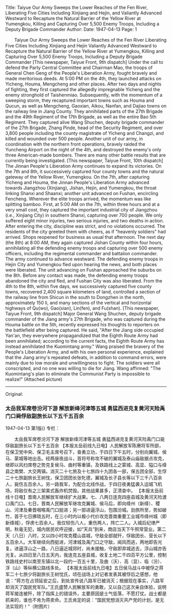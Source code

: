 Title: Taiyue Our Army Sweeps the Lower Reaches of the Fen River, Liberating Five Cities Including Xinjiang and Hejin, and Valiantly Advanced Westward to Recapture the Natural Barrier of the Yellow River at Yumengkou, Killing and Capturing Over 5,500 Enemy Troops, Including a Deputy Brigade Commander
Author:
Date: 1947-04-13
Page: 1

　　Taiyue Our Army Sweeps the Lower Reaches of the Fen River
    Liberating Five Cities Including Xinjiang and Hejin
    Valiantly Advanced Westward to Recapture the Natural Barrier of the Yellow River at Yumengkou, Killing and Capturing Over 5,500 Enemy Troops, Including a Deputy Brigade Commander
    [This newspaper, Taiyue Front, 9th dispatch] Under the call to defend the Party Central Committee and Chairman Mao, the troops of General Chen Geng of the People's Liberation Army, fought bravely and made meritorious deeds. At 5:00 PM on the 4th, they launched attacks on Yicheng, Houma, Mengcheng and other places. After two days and nights of fighting, they first captured the allegedly impregnable Yicheng and the enemy stronghold of Taishenmiao. Subsequently, with the momentum of a sweeping storm, they recaptured important towns such as Houma and Qucun, as well as Mengcheng, Gaoxian, Aikou, Nanfan, and Dajiao towns on the railway line in Jiang County. They annihilated parts of the 27th Brigade and the 49th Regiment of the 17th Brigade, as well as the entire Bao 5th Regiment. They captured alive Wang Shuchen, deputy brigade commander of the 27th Brigade, Zhang Pinde, head of the Security Regiment, and over 3,800 people including the county magistrate of Yicheng and Changzi, and killed and wounded over 500 people. Another unit of our army, in coordination with the northern front operations, bravely raided the Yuncheng Airport on the night of the 4th, and destroyed the enemy's only three American-made bombers. There are many other battle results that are currently being investigated.
    [This newspaper, Taiyue Front, 10th dispatch] The Jinnan People's Liberation Army continues to expand its victories. On the 7th and 8th, it successively captured four county towns and the natural gateway of the Yellow River, Yumengkou. On the 7th, after capturing Yicheng and Houma, the Jinnan People's Liberation Army advanced towards Jiangzhou (Xinjiang), Jishan, Hejin, and Yumengkou, the throat linking Shanxi and Shaanxi; another unit advanced on Fushan, encircling Fencheng. Wherever the elite troops arrived, the momentum was like splitting bamboo. First, at 5:00 AM on the 7th, within three hours and at a very small cost, they captured the important industrial city of Jiangzhou (i.e., Xinjiang City) in southern Shanxi, capturing over 700 people. We only suffered eight minor injuries, two serious injuries, and two deaths in action. After entering the city, discipline was strict, and no violations occurred. The residents of the city greeted them with cheers, as if "heavenly soldiers" had arrived. Shops reopened for business as usual that afternoon. The next day (the 8th) at 8:00 AM, they again captured Jishan County within four hours, annihilating all the defending enemy troops and capturing over 500 enemy officers, including the regimental commander and battalion commander. The army continued to advance westward. The defending enemy troops in Hejin City and Yumengkou fled upon hearing the news, and both places were liberated. The unit advancing on Fushan approached the suburbs on the 8th. Before any contact was made, the defending enemy troops abandoned the city and fled, and Fushan City was also liberated. From the 4th to the 8th, within five days, we successively captured five county towns, recovered 2,400 square kilometers of land, controlled a section of the railway line from Shicun in the south to Dongzhen in the north, approximately 150 li, and many sections of the vertical and horizontal highways of Qu(wo), Gao(xian), Lin(fen), and Fu(shan).
    [This newspaper, Taiyue Front, 9th dispatch] Major General Wang Shuchen, deputy brigade commander of the Jiang army's 27th Brigade, who was captured during the Houma battle on the 5th, recently expressed his thoughts to reporters on the battlefield after being captured. He said, "After the Jiang side occupied Yan'an, they everywhere propagandized that the Eighth Route Army had been annihilated; according to the current facts, the Eighth Route Army has instead annihilated the Kuomintang army." Wang praised the bravery of the People's Liberation Army, and with his own personal experience, explained that the Jiang army's repeated defeats, in addition to command errors, were mainly due to low morale and unwillingness to fight. The soldiers were all conscripted, and no one was willing to die for Jiang. Wang affirmed: "The Kuomintang's plan to eliminate the Communist Party is impossible to realize!" (Attached picture)



<hr /> 

Original: 


### 太岳我军席卷汾河下游  解放新绛河津等五城  勇猛西进克复黄河天险禹门口毙俘敌副旅长以下五千五百余

1947-04-13
第1版()
专栏：

　　太岳我军席卷汾河下游
    解放新绛河津等五城
    勇猛西进克复黄河天险禹门口毙俘敌副旅长以下五千五百余
    【本报太岳前线九日电】人民解放军陈赓将军所部，在保卫党中央、保卫毛主席号召下，奋勇立功，于四日下午五时，分别向翼城、侯马、蒙城等地出击。经两昼夜战斗，首将号称攻不破的翼城及泰山庙敌据点攻克，继即以风扫席卷之势克复侯马、曲村等重镇，及铁路线上之蒙城、高显、隘口与绛县之南樊、大交两镇。消灭二十七旅及十七旅四十九团各一部，保五团全部，生俘二十七旅副旅长王树忱，保卫团团长张牝德，翼城及长子县长等以下三千八百余人，毙伤五百余人。另一路我军，为配合北线作战，于四日夜勇猛袭入运城飞机场，将敌仅有之三架美式轰炸机焚毁。其他战果甚多，正清查中。
    【本报太岳前线十日电】晋南人民解放军继续扩大战果。七、八两日连克四座县城及黄河天险渡口禹门口。七日，晋南人民解放军继攻克翼城、侯马后，即向绛州（新绛）、稷山、河津及秦晋咽喉禹门口挺进；另一部进逼浮山，包围汾城。劲旅所至，势如破竹，首于七日拂晓五时，在三小时内以极小代价攻克晋南重要工业城市绛州城（即新绛城），俘虏七百余人。我仅轻伤八人，重伤两人，阵亡二人。入城后纪律严明，秋毫无犯，城内居民欢呼迎接，如“天兵”到来，商店当天下午照常营业。第二天（八日）八时，又以四小时攻克稷山县城，守敌全部就歼，俘敌团长、营长以下五百余人。大军继续向西挺进，河津城及禹门口之守敌，闻风而逃，两地即告光复。进逼浮山之一路，八日逼近城郊时，尚未接触，守敌即弃城逃去，浮山城亦告光复。从四日至八日五天内，我连克五座县城，收复土地二千四百平方公里，控制铁路线史村以南至东镇以北一段约一百五十里，及曲（沃）、高（显）、临（汾）、浮（山）等纵横公路线多处。
    【本报太岳前线九日电】五日侯马战斗中被俘之蒋军二十七旅少将副旅长王树忱氏，顷在战场上对记者发表其被俘后之感想，他说：“蒋方在占领延安之后，到处宣传说八路军已被消灭；根据现在事实，八路军却消灭了国民党军队。”王氏盛赞人民解放军的勇敢，又以自己这次亲自体验，说明蒋军接连被歼，除了指挥上的错误外，主要原因是士气低落，不愿打仗。战士都是抓来的，谁也不肯为蒋卖命。王氏肯定的说：“国民党想消灭共产党的计划，是无法实现的！”（附图片）
